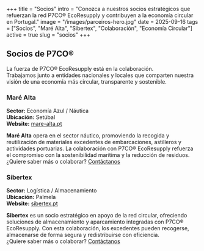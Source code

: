 +++
title = "Socios"
intro = "Conozca a nuestros socios estratégicos que refuerzan la red P7CO® EcoResupply y contribuyen a la economía circular en Portugal."
image = "/images/parceiros-hero.jpg"
date = 2025-09-16
tags = ["Socios", "Maré Alta", "Sibertex", "Colaboración", "Economía Circular"]
active = true
slug = "socios"
+++

## Socios de P7CO®

La fuerza de P7CO® EcoResupply está en la colaboración.  
Trabajamos junto a entidades nacionales y locales que comparten nuestra visión de una economía más circular, transparente y sostenible.

### Maré Alta

**Sector:** Economía Azul / Náutica  
**Ubicación:** Setúbal  
**Website:** [mare-alta.pt](https://www.mare-alta.pt)

**Maré Alta** opera en el sector náutico, promoviendo la recogida y reutilización de materiales excedentes de embarcaciones, astilleros y actividades portuarias. La colaboración con P7CO® EcoResupply refuerza el compromiso con la sostenibilidad marítima y la reducción de residuos.  
¿Quiere saber más o colaborar? [Contáctanos](/es/home/contact)

### Sibertex

**Sector:** Logística / Almacenamiento  
**Ubicación:** Palmela  
**Website:** [sibertex.pt](https://www.sibertex.pt)

**Sibertex** es un socio estratégico en apoyo de la red circular, ofreciendo soluciones de almacenamiento y aparcamiento integradas con P7CO® EcoResupply. Con esta colaboración, los excedentes pueden recogerse, almacenarse de forma segura y redistribuirse con eficiencia.  
¿Quiere saber más o colaborar? [Contáctanos](/es/home/contact)
